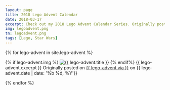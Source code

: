 ```yaml
---
layout: page
title: 2018 Lego Advent Calendar
date: 2018-03-17
excerpt: Check out my 2018 Lego Advent Calendar Series. Originally posted on Instagram, but available here for posterity.
img: legoadvent.png
tn: legoadvent.png
tags: [Lego, Star Wars]
---
```


{% for lego-advent in site.lego-advent %}

<article class="article-page-social">
<div class="wrap-content">
<div class="page-content">
<div class="social">
{% if lego-advent.img %}
      <img class="social-img" src="{{ site.url }}/assets/img/post/{{ lego-advent.img }}" alt="{{ lego-advent.title }}">
{% endif%} 
{{ lego-advent.excerpt }}
<span class="tag-social">Originally posted on <a href="{{ lego-advent.link }}"><i class="fa fa-instagram"></i> {{ lego-advent.via }}</a> on {{ lego-advent.date | date: '%b %d, %Y'}}</span>
</div>
    </div> <!-- End Wrap Content -->
  </div> <!-- End Page Content -->
</article> <!-- End Article Page -->

{% endfor %}  
